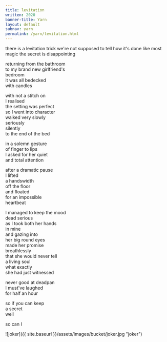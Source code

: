 ```yaml
---
title: levitation
written: 2020
banner-title: Yarn
layout: default
subnav: yarn
permalink: /yarn/levitation.html
---
```


<div class="poem">
there is a levitation trick  
we're not supposed to tell  
how it's done  
like most magic  
the secret  
is disappointing  


returning from the bathroom  
to my brand new girlfriend's  
bedroom  
it was all bedecked  
with candles  


with not a stitch on  
I realised  
the setting was perfect  
so I went into character  
walked very slowly  
seriously  
silently  
to the end of the bed  


in a solemn gesture  
of finger to lips  
I asked for her quiet  
and total attention  


after a dramatic pause  
I lifted  
a handswidth  
off the floor  
and floated  
for an impossible  
heartbeat  


I managed to keep the mood  
dead serious  
as I took both her hands  
in mine  
and gazing into  
her big round eyes  
made her promise  
breathlessly  
that she would never tell  
a living soul  
what exactly  
she had just witnessed  


never good at deadpan  
I must've laughed  
for half an hour  


so if you can keep  
a secret  
well  


so can I
</div>

![joker]({{ site.baseurl }}/assets/images/bucket/joker.jpg "joker")
